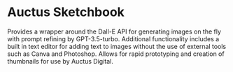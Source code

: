 # Auctus Sketchbook
 Provides a wrapper around the Dall-E API for generating images on the fly with prompt refining by GPT-3.5-turbo. Additional functionality includes a built in text editor for adding text to images without the use of external tools such as Canva and Photoshop. Allows for rapid prototyping and creation of thumbnails for use by Auctus Digital.
